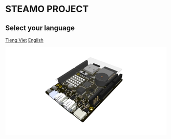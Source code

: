<br>
<br>

# STEAMO PROJECT

## Select your language

[Tieng Viet](vi/)
[English](en/)

![3D_Brain_Board](/_media/3D_Brain_Board.png "Steamo Brain board")

